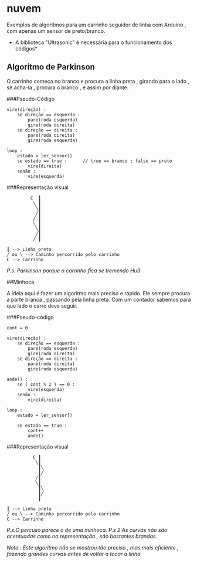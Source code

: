 # nuvem
Exemplos de algoritmos para um carrinho seguidor de linha com Arduino , com apenas um sensor de preto/branco.

* A biblioteca "Ultrasonic" é necessária para o funcionamento dos códigos*

## Algoritmo de Parkinson

O carrinho começa no branco e procura a linha preta , girando para o lado , se acha-la , procura o branco , e assim por diante.

###Pseudo-Código

```
vire(direção) :
	se direção == esquerda :
		pare(roda esquerda)
		gire(roda direita)
	se direção == direita :
		pare(roda direita)
		gire(roda esquerda)

loop :
	estado = ler_sensor()
	se estado == true :      // true == branco ; false == preto
		vire(direita)
	senão :
		vire(esquerda)
```

###Representação visual

```
		 C  ┃
		  ╲ ┃
		   ╲┃
		   ╱┃
		  ╱ ┃
		  ╲ ┃
		   ╲┃
		   ╱┃
		  ╱ ┃

┃ --> Linha preta
╱ ou ╲ --> Caminho percorrido pelo carrinho
C --> Carrinho
```

*P.s: Parkinson porque o carrinho fica se tremendo Hu3*

##Minhoca

A ideia aqui é fazer um algoritmo mais preciso e rápido. Ele sempre procura a parte branca , passando pela linha preta. Com um contador sabemos para que lado o carro deve seguir.

###Pseudo-código

```
cont = 0

vire(direção) :
	se direção == esquerda :
		pare(roda esquerda)
		gire(roda direita)
	se direção == direita :
		pare(roda direita)
		gire(roda esquerda)

ande() :
	se ( cont % 2 ) == 0 :
		vire(esquerda)
	senão :	
		vire(direita)

loop :
	estado = ler_sensor()

	se estado == true :
		cont++
		ande()
```

###Representação visual

```
		  C ┃
		   ╲┃
		    ┃╲
		    ┃╱
		   ╱┃
		   ╲┃
		    ┃╲	
		    ┃╱
		    ┃

┃ --> Linha preta
╱ ou ╲ --> Caminho percorrido pelo carrinho
C --> Carrinho
```

*P.s:O percuso parece o de uma minhoca.*
*P.s 2:As curvas não são acentuadas como na representação , são bastantes brandas.*

*Nota : Este algoritmo não se mostrou tão preciso , mas mais eficiente , fazendo grandes curvas antes de voltar a tocar a linha.*
